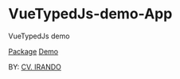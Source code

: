 # VueTypedJs-demo-App
VueTypedJs demo

[Package](https://github.com/Orlandster/vue-typed-js)
[Demo](https://codesandbox.io/s/currying-fog-o416s)

BY: [CV. IRANDO](https://irando.co.id)